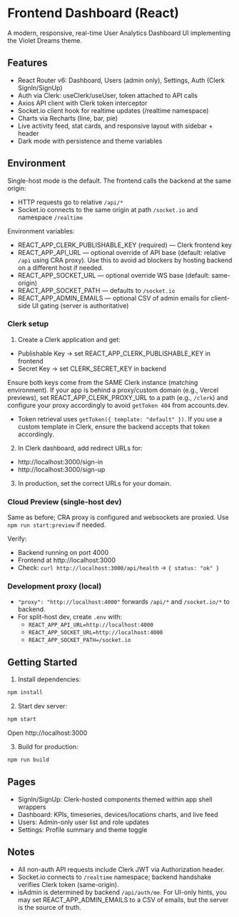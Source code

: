# Frontend Dashboard (React)

A modern, responsive, real-time User Analytics Dashboard UI implementing the Violet Dreams theme.

## Features

- React Router v6: Dashboard, Users (admin only), Settings, Auth (Clerk SignIn/SignUp)
- Auth via Clerk: useClerk/useUser, token attached to API calls
- Axios API client with Clerk token interceptor
- Socket.io client hook for realtime updates (/realtime namespace)
- Charts via Recharts (line, bar, pie)
- Live activity feed, stat cards, and responsive layout with sidebar + header
- Dark mode with persistence and theme variables

## Environment

Single-host mode is the default. The frontend calls the backend at the same origin:
- HTTP requests go to relative `/api/*`
- Socket.io connects to the same origin at path `/socket.io` and namespace `/realtime`

Environment variables:
- REACT_APP_CLERK_PUBLISHABLE_KEY (required) — Clerk frontend key
- REACT_APP_API_URL — optional override of API base (default: relative `/api` using CRA proxy). Use this to avoid ad blockers by hosting backend on a different host if needed.
- REACT_APP_SOCKET_URL — optional override WS base (default: same-origin)
- REACT_APP_SOCKET_PATH — defaults to `/socket.io`
- REACT_APP_ADMIN_EMAILS — optional CSV of admin emails for client-side UI gating (server is authoritative)

### Clerk setup

1) Create a Clerk application and get:
- Publishable Key → set REACT_APP_CLERK_PUBLISHABLE_KEY in frontend
- Secret Key → set CLERK_SECRET_KEY in backend

Ensure both keys come from the SAME Clerk instance (matching environment). If your app is behind a proxy/custom domain (e.g., Vercel previews), set REACT_APP_CLERK_PROXY_URL to a path (e.g., `/clerk`) and configure your proxy accordingly to avoid `getToken 404` from accounts.dev.

- Token retrieval uses `getToken({ template: "default" })`. If you use a custom template in Clerk, ensure the backend accepts that token accordingly.

2) In Clerk dashboard, add redirect URLs for:
- http://localhost:3000/sign-in
- http://localhost:3000/sign-up

3) In production, set the correct URLs for your domain.

### Cloud Preview (single-host dev)

Same as before; CRA proxy is configured and websockets are proxied. Use `npm run start:preview` if needed.

Verify:
- Backend running on port 4000
- Frontend at http://localhost:3000
- Check: `curl http://localhost:3000/api/health` → `{ status: "ok" }`

### Development proxy (local)

- `"proxy": "http://localhost:4000"` forwards `/api/*` and `/socket.io/*` to backend.
- For split-host dev, create `.env` with:
  - `REACT_APP_API_URL=http://localhost:4000`
  - `REACT_APP_SOCKET_URL=http://localhost:4000`
  - `REACT_APP_SOCKET_PATH=/socket.io`

## Getting Started

1. Install dependencies:

```bash
npm install
```

2. Start dev server:

```bash
npm start
```

Open http://localhost:3000

3. Build for production:

```bash
npm run build
```

## Pages

- SignIn/SignUp: Clerk-hosted components themed within app shell wrappers
- Dashboard: KPIs, timeseries, devices/locations charts, and live feed
- Users: Admin-only user list and role updates
- Settings: Profile summary and theme toggle

## Notes

- All non-auth API requests include Clerk JWT via Authorization header.
- Socket.io connects to `/realtime` namespace; backend handshake verifies Clerk token (same-origin).
- isAdmin is determined by backend `/api/auth/me`. For UI-only hints, you may set REACT_APP_ADMIN_EMAILS to a CSV of emails, but the server is the source of truth.
